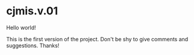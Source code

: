 # cjmis.v.01

Hello world!

This is the first version of the project. Don't be shy to give comments and suggestions. Thanks!
